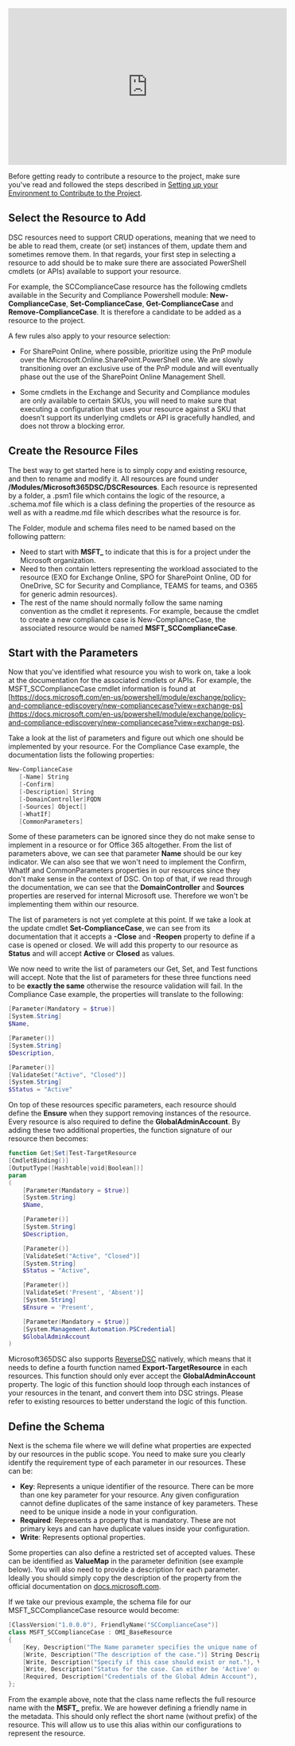 <iframe width="560" height="315" src="https://www.youtube.com/embed/Bax6eVshfwY" title="YouTube video player" frameborder="0" allow="accelerometer; autoplay; clipboard-write; encrypted-media; gyroscope; picture-in-picture" allowfullscreen></iframe>

Before getting ready to contribute a resource to the project, make sure you've read and followed the steps described in [Setting up your Environment to Contribute to the Project](../getting-started).

## Select the Resource to Add

DSC resources need to support CRUD operations, meaning that we need to be able to read them, create (or set) instances of them, update them and sometimes remove them. In that regards, your first step in selecting a resource to add should be to make sure there are associated PowerShell cmdlets (or APIs) available to support your resource.

For example, the SCComplianceCase resource has the following cmdlets available in the Security and Compliance Powershell module: **New-ComplianceCase**, **Set-ComplianceCase**, **Get-ComplianceCase** and **Remove-ComplianceCase**. It is therefore a candidate to be added as a resource to the project.

A few rules also apply to your resource selection:
* For SharePoint Online, where possible, prioritize using the PnP module over the Microsoft.Online.SharePoint.PowerShell one. We are slowly transitioning over an exclusive use of the PnP module and will eventually phase out the use of the SharePoint Online Management Shell.

* Some cmdlets in the Exchange and Security and Compliance modules are only available to certain SKUs, you will need to make sure that executing a configuration that uses your resource against a SKU that doesn’t support its underlying cmdlets or API is gracefully handled, and does not throw a blocking error.

## Create the Resource Files

The best way to get started here is to simply copy and existing resource, and then to rename and modify it. All resources are found under **/Modules/Microsoft365DSC/DSCResources**. Each resource is represented by a folder, a .psm1 file which contains the logic of the resource, a .schema.mof file which is a class defining the properties of the resource as well as with a readme.md file which describes what the resource is for.

The Folder, module and schema files need to be named based on the following pattern:
- Need to start with **MSFT_** to indicate that this is for a project under the Microsoft organization.
- Need to then contain letters representing the workload associated to the resource (EXO for Exchange Online, SPO for SharePoint Online, OD for OneDrive, SC for Security and Compliance, TEAMS for teams, and O365 for generic admin resources).
- The rest of the name should normally follow the same naming convention as the cmdlet it represents. For example, because the cmdlet to create a new compliance case is New-ComplianceCase, the associated resource would be named **MSFT_SCComplianceCase**.

## Start with the Parameters

Now that you've identified what resource you wish to work on, take a look at the documentation for the associated cmdlets or APIs. For example, the MSFT_SCComplianceCase cmdlet information is found at [https://docs.microsoft.com/en-us/powershell/module/exchange/policy-and-compliance-ediscovery/new-compliancecase?view=exchange-ps](https://docs.microsoft.com/en-us/powershell/module/exchange/policy-and-compliance-ediscovery/new-compliancecase?view=exchange-ps).

Take a look at the list of parameters and figure out which one should be implemented by your resource. For the Compliance Case example, the documentation lists the following properties:

```PowerShell
New-ComplianceCase
   [-Name] String
   [-Confirm]
   [-Description] String
   [-DomainController]FQDN
   [-Sources] Object[]
   [-WhatIf]
   [CommonParameters]
```

Some of these parameters can be ignored since they do not make sense to implement in a resource or for Office 365 altogether. From the list of parameters above, we can see that parameter **Name** should be our key indicator. We can also see that we won't need to implement the Confirm, WhatIf and CommonParameters properties in our resources since they don't make sense in the context of DSC. On top of that, if we read through the documentation, we can see that the **DomainController** and **Sources** properties are reserved for internal Microsoft use. Therefore we won't be implementing them within our resource.

The list of parameters is not yet complete at this point. If we take a look at the update cmdlet **Set-ComplianceCase**, we can see from its documentation that it accepts a **-Close** and **-Reopen** property to define if a case is opened or closed. We will add this property to our resource as **Status** and will accept **Active** or **Closed** as values.

We now need to write the list of parameters our Get, Set, and Test functions will accept. Note that the list of parameters for these three functions need to be **exactly the same** otherwise the resource validation will fail. In the Compliance Case example, the properties will translate to the following:

```PowerShell
[Parameter(Mandatory = $true)]
[System.String]
$Name,

[Parameter()]
[System.String]
$Description,

[Parameter()]
[ValidateSet("Active", "Closed")]
[System.String]
$Status = "Active"
```

On top of these resources specific parameters, each resource should define the **Ensure** when they support removing instances of the resource. Every resource is  also required to define the **GlobalAdminAccount**. By adding these two additional properties, the function signature of our resource then becomes:

```PowerShell
function Get|Set|Test-TargetResource
[CmdletBinding()]
[OutputType([Hashtable|void|Boolean])]
param
(
    [Parameter(Mandatory = $true)]
    [System.String]
    $Name,

    [Parameter()]
    [System.String]
    $Description,

    [Parameter()]
    [ValidateSet("Active", "Closed")]
    [System.String]
    $Status = "Active",

    [Parameter()]
    [ValidateSet('Present', 'Absent')]
    [System.String]
    $Ensure = 'Present',

    [Parameter(Mandatory = $true)]
    [System.Management.Automation.PSCredential]
    $GlobalAdminAccount
)
```

Microsoft365DSC also supports [ReverseDSC](https://github.com/Microsoft/ReverseDSC) natively, which means that it needs to define a fourth function named **Export-TargetResource** in each resources. This function should only ever accept the **GlobalAdminAccount** property. The logic of this function should loop through each instances of your resources in the tenant, and convert them into DSC strings. Please refer to existing resources to better understand the logic of this function.

## Define the Schema

Next is the schema file where we will define what properties are expected by our resources in the public scope. You need to make sure you clearly identify the requirement type of each parameter in our resources. These can be:

- **Key**: Represents a unique identifier of the resource. There can be more than one key parameter for your resource. Any given configuration cannot define duplicates of the same instance of key parameters. These need to be unique inside a node in your configuration.
- **Required**: Represents a property that is mandatory. These are not primary keys and can have duplicate values inside your configuration.
- **Write**: Represents optional properties.

Some properties can also define a restricted set of accepted values. These can be identified as **ValueMap** in the parameter definition (see example below). You will also need to provide a description for each parameter. Ideally you should simply copy the description of the property from the official documentation on [docs.microsoft.com](https://docs.microsoft.com).

If we take our previous example, the schema file for our MSFT_SCComplianceCase resource would become:

```PowerShell
[ClassVersion("1.0.0.0"), FriendlyName("SCComplianceCase")]
class MSFT_SCComplianceCase : OMI_BaseResource
{
    [Key, Description("The Name parameter specifies the unique name of the compliance case.")] String Name;
    [Write, Description("The description of the case.")] String Description;
    [Write, Description("Specify if this case should exist or not."), ValueMap{"Present","Absent"}, Values{"Present","Absent"}] String Ensure;
    [Write, Description("Status for the case. Can either be 'Active' or 'Closed'"), ValueMap{"Active","Closed"}, Values{"Active","Closed"}] String Status;
    [Required, Description("Credentials of the Global Admin Account"), EmbeddedInstance("MSFT_Credential")] String GlobalAdminAccount;
};
```

From the example above, note that the class name reflects the full resource name with the **MSFT_** prefix. We are however defining a friendly name in the metadata. This should only reflect the short name (without prefix) of the resource. This will allow us to use this alias within our configurations to represent the resource.
